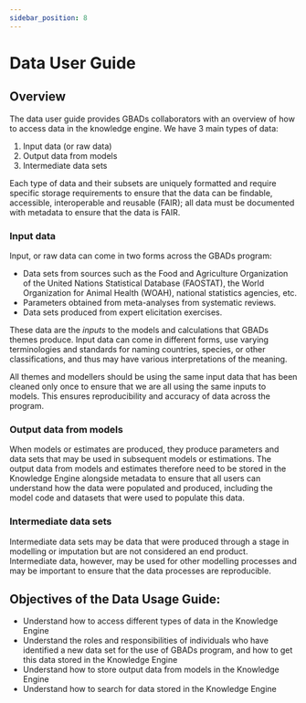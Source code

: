 ```yaml
---
sidebar_position: 8
---
```


# Data User Guide	

## Overview 

The data user guide provides GBADs collaborators with an overview of how to access data in the knowledge engine. We have 3 main types of data: 

1. Input data (or raw data)
2. Output data from models 
3. Intermediate data sets 

Each type of data and their subsets are uniquely formatted and require specific storage requirements to ensure that the data can be findable, accessible, interoperable and reusable (FAIR); all data must be documented with metadata to ensure that the data is FAIR.

### Input data

Input, or raw data can come in two forms across the GBADs program: 

* Data sets from sources such  as the Food and Agriculture Organization of the United Nations Statistical Database (FAOSTAT), the World Organization for Animal Health (WOAH), national statistics agencies, etc. 
* Parameters obtained from meta-analyses from systematic reviews. 
* Data sets produced from expert elicitation exercises.

These data are the _inputs_ to the models and calculations that GBADs themes produce. Input data can come in different forms, use varying terminologies and standards for naming countries, species, or other classifications, and thus may have various interpretations of the meaning. 

All themes and modellers should be using the same input data that has been cleaned only once to ensure that we are all using the same inputs to models. This ensures reproducibility and accuracy of data across the program. 

### Output data from models

When models or estimates are produced, they produce parameters and data sets that may be used in subsequent models or estimations. The output data from models and estimates therefore need to be stored in the Knowledge Engine alongside metadata to ensure that all users can understand how the data were populated and produced, including the model code and datasets that were used to populate this data. 

### Intermediate data sets 

Intermediate data sets may be data that were produced through a stage in modelling or imputation but are not considered an end product. Intermediate data, however, may be used for other modelling processes and may be important to ensure that the data processes are reproducible. 

## Objectives of the Data Usage Guide: 

* Understand how to access different types of data in the Knowledge Engine 
* Understand the roles and responsibilities of individuals who have identified a new data set for the use of GBADs program, and how to get this data stored in the Knowledge Engine 
* Understand how to store output data from models in the Knowledge Engine 
* Understand how to search for data stored in the Knowledge Engine


<!-- The [GBADs data portal](http://gbadske.org:8050/dash/page-1/) is a prototype dashboard that allows users to access datasets from [FAOSTAT](http://www.fao.org/faostat/en/) and [OIE WAHIS](https://wahis.oie.int/). The prototype allows you to select data of interest, visualize it on bar line graphs, download the data in `.csv` and `.json` format and see the Application Programming Interface (API) call.  -->

<!-- ```{margin}
**What is `.json`?**

[JSON](https://en.wikipedia.org/wiki/JSON) stands for JavaScript Object Notation. JSON is a file format that stores data in a standard structured format, allowing data to be both human and machine readable. JSON data can be read into all programming languages, and can be parsed into `excel`. JSON data is readable and easier to parse than other file formats such as [XML](https://en.wikipedia.org/wiki/XML).

```

````{margin}
```{admonition} We want to hear from you! 
:class: tip

Please note that this page will be updated as we continue to improve our data portal, and gain access to more data sources. We welcome feedback on what you like about the system, what you'd like to see and anything that you think could be more clear! 
```
```` -->

<!-- ```{admonition} Learning Objectives 
* Readers should understand what an API is, how it works, and why GBADs is using APIs
* Readers should understand how to use the GBADs API to get FAOSTAT and OIE WAHIS data 
* Readers should understand how to use the GBADs API to read data into their `R` and `python` programs
``` -->

<!-- ## Getting started with our API -->

<!-- ### What is an API? 

An Application Programming Interface (API) is a machine-to-machine way to ask a server for data, get the server retrieve and interpret the data and return it to your machine. APIs are everywhere; they allow applications to 'talk' to each other. For example, when you check the weather on a weather app, the app is using an API to grab the data and present it in a usable and interpretable fashion on your phone. APIs provide the most up-to-date data without having to store data on your own machine. 

For the data needs of GBADs, APIs work like this: 
1. You/your program requests data through the API call
2. The webserver looks through its internal database for the data that you asked for 
3. The database gives the server the data that you asked for 
4. The data is returned to you/your program

### Your workflow and APIs 

To explain the concept of an API in more depth, we will discuss the common workflow to access data for modelling and where APIs come into play.

**Manual data accrual method**

If you are not using APIs in your current workflow, accessing data likely consists of navigating to a data portal or source, looking through the data catalogue or searching for a data set of your interest and then downloading the data. Each time the data is updated you have to repeat the process, find the data, download it again, import the file into your model and rerun with the updated numbers. While this workflow works, using APIs can eliminate the manual work of going to the website and getting the data everytime you need it. 

When you are interacting with the website to get the data you would like, you are likely indirectly interacting with an API, which is working in the backend to get the data that you've selected and present it back to the webpage. However, you can use an **API call** to request data from the server where the data of interest resides {numref}`APIcall`. 

```{margin}
An **API call** is the way that you ask a server for data. 
```

**Using APIs to get data** 

Instead of manually downloading data from a website each time, you can incorporate API calls into your work flow to request the most up-to-date data from the source. This allows you to rerun code without having to change your code. 

```{figure} /images/API.png
:name: APIcall

Simple breakdown of how an API works. 
``` -->


<!--If you have never used an Application Programming Interface (API) before, don't panic! You're in the right place. Before delving into how to use our API, we'll explain why we think people should adopt API use and what an API even is. 

You might have heard of an API before and thought, what even is an API? Oftentimes, when "API" is Googled you are swamped with technical jargon and buzzwords - or information that is tailored towards software engineers and tech departments. However, APIs are extremely valuable for anyone that actively heads to a website and downloads data from it. Using an API allows you to get your computer to talk to a web server and ask for the data, without going onto that website and downloading this data yourself. For example, right now you might head to The World Bank's data portal by navigating to the website, going through the data catalogue or searching for the data set of your interest and then downloading the data. Certainly, this manual method is a valid way to interact with a webserver and allow you to get the data that you want. But, you don't actually have to interact with a website in this manual way to get the data that you want. APIs allow you to call the website and request the data that you want without having to navigate through a website (or even open your web browser). And, as you will learn, you do not have to have an extensive programming background to use an API! --->

<!--API calls are made using the API's Unique Resource Identifier (URI). Simply put, a URI is something that distinctly distinguishes the API from other APIs. You can think of a URI as anything that identifies something from all other things. For example, your Social Insurance Number is your URI that allows the government to identify you from other citizens. Similarly, you might notice that nobody else has the same email address as you. An email address is also a URI! -->

<!-- 
Once you have this 'API call' you can simply input into the program of your choice and automate your workflows and have access to the data without having to search through data catalogues each time. APIs are built on HTTP protocols, providing another plus: you can use APIs with virtually any programming language including R and Python, which are the most popular among our current users. This means that instead of loading data files into your R or python program each time, you can simply access the API right in your program. An added benefit is that this allows you to rerun your programs without having to download data from your sources each time that source is updated or modified.

Some data sources that GBADs uses such as FAOSTAT and The World Bank have APIs that can be used to get data. However, GBADs is handling the API management by developing an API that can request data from other APIs ({numref}`GBADsAPI`).

```{figure} /images/GBADsAPI.png
:name: GBADsAPI

Overview of GBADs API infrastructure. The GBADs API can communicate with various other open APIs to access data from other data stores, such as FAOSTAT. The GBADs API also allows data to be requested from the GBADs data store. Users can access data from various sources through an API call to GBADs API. 
```

````{margin}
```{admonition} Special Access Data
:class: tip

_Please note that some data is not publicly available, and therefore is not available to all users_. See [the chapter on Data Licenses, Privacy and Security](http://www.gbadske.org/Documentation/DataGovernanceHandbook/dataOwnership.html) for more information about how GBADs handles confidential and sensitive data. 
```
````


### Using the GBADs API

You can check out our more extensive API documentation [FIXME here]. However, this section will show you the basics of using our API to fetch some data. 

We will provide two examples of API calls to the GBADs API. One in Python, and one in R. In both examples we will use the same API call which will give you stock price of chickens in Ethiopia from 2005 and 2018 from the FAO. Our API call for this type of data is: [http://35.183.203.15:8000/gbads/LiveAnimals/?year_start=2005&year_end=2018&element=Stocks&item=Chickens](http://35.183.203.15:8000/gbads/LiveAnimals/?year_start=2005&year_end=2018&element=Stocks&item=Chickens)

```{margin}
You will notice that if you put the API call directly in your browser you will be brought to a page with the data in JSON format. You'll also notice that the API call specifies the category (LiveAnimals), the start and end year, the element, which are the stock prices and the item, Chickens. Currently our portal only supports the retrieval of Ethiopian data as that is the focus of our pilot study.
```

```{note}
We are still developing our metadata API. 
```

In our Python use case you will need three libraries downloaded: `json`, `requests` and `pandas`.  

```{code-cell} ipython3
import json
import requests
import pandas as pd
import seaborn as sns
import matplotlib.pyplot as plt

# Create apiCall
apiCall = "http://15.223.72.239:8000/gbads/LiveAnimals/?year_start=2005&year_end=2018&element=Stocks&item=Chickens"

response = requests.get(apiCall).json()

# Print the response so we can see what we got. 
print(response)
```

In some cases, you may want to convert your response to a `pandas` dataframe, visualize the result, or save the result to a csv file. Below we will demonstrate how you can accomplish each of the following: 

```{code-cell} ipython3
# Create pandas dataframe from api response
response = pd.DataFrame(response)

# What is our result? Print the first 10 rows of the dataframe.
print(response.head(10))
```

Before we go ahead and graph this data, we can use `pandas`  to get a general overview of the data that we got from the api call.

```{code-cell} ipython3
# Which columns do we have? 
print(response.columns)
```

We can also see summaries of the columns: 

```{code-cell} ipython3
response.describe()
```

```{code-cell} ipython3
# Graph time!
response.plot.scatter(x='Year',
	y='Value',
	c='DarkBlue')
```
And for fun, lets visualize a linear relationship through `seaborn`'s linear regression function. The function provides a regression line on a plot with a 95% confidence interval. 

```{code-cell} ipython3

ax = sns.regplot(x="Year", y="Value", data=response)

# Set axis labels 
ax.set(xlabel='Year', ylabel='Number of Live Animals (1000 Heads)')

# Add a title 
plt.title("Number of Live Chickens in Ethiopia")

# Show the result
plt.show(ax)

```

As you can see, with very little work we have gathered the data from the API, converted into a `pandas` dataframe, and plotted a regression. 

We could also plot the data and visualize which points correspond to official data, and which were imputted: 

```{code-cell} python3
# Different colours for the flag descriptions
sns.scatterplot(x="Year", y="Value", hue="Flag Description", data=response)

# Set axis labels 
ax.set(xlabel='Year', ylabel='Number of Live Animals (1000 Heads)')

# Add a title 
plt.title("Number of Live Chickens in Ethiopia")

# Show the result
plt.show(ax)

```


If you are interested in simply gathering the data from the API and saving it as a csv, you can use the code below to do so.

```
import json
import requests
import pandas as pd

# Create apiCall
apiCall = "http://15.223.72.239:8000/gbads/LiveAnimals/?year_start=2005&year_end=2018&element=Stocks&item=Chickens"

response = requests.get(apiCall).json()

# Encoding/decoding dataframe to get it in csv format
response = response.to_json(orient='split')
response = pd.read_json(response,orient='split')

# Name of outfile. Replace this with the path to where you would like to store the file, and the filename. 
outfile = 'path/to/outfile/outfilename.csv'

# Save to outfile using pandas 
response.to_csv(outfile, index=False)
```

Here's our R implementation: 

You will need to make sure that you have the `httr` and `jsonlite` R packages downloaded. 

```
# Uncomment the line below if you don't already have the libraries 
# install.packages(c("httr", "jsonlite"))

# Load in libraries 
library(httr)
library(jsonlite)

# Create API call
apiCall = "http://15.223.72.239:8000/gbads/LiveAnimals/?year_start=2005&year_end=2018&element=Stocks&item=Chickens"

# Send request
response = GET(apiCall)

# See what the response gives us
response

# Create a dataframe from the API response 
data = fromJSON(rawToChar(response$content))

# Check to make sure that worked 
class(data)

# See what the first 5 rows of the data look like 
head(data)
``` -->

<!-- ## Creating a User Profile 

The guide above allows you to access the API, which allows access to open data. In the future, we anticipate private data sources which you will only have access to if you are given permissions. Our system will support the ability to create a verified user log in, which will give you access to the private sources you are granted access to via a personalized portal and API key.  -->

